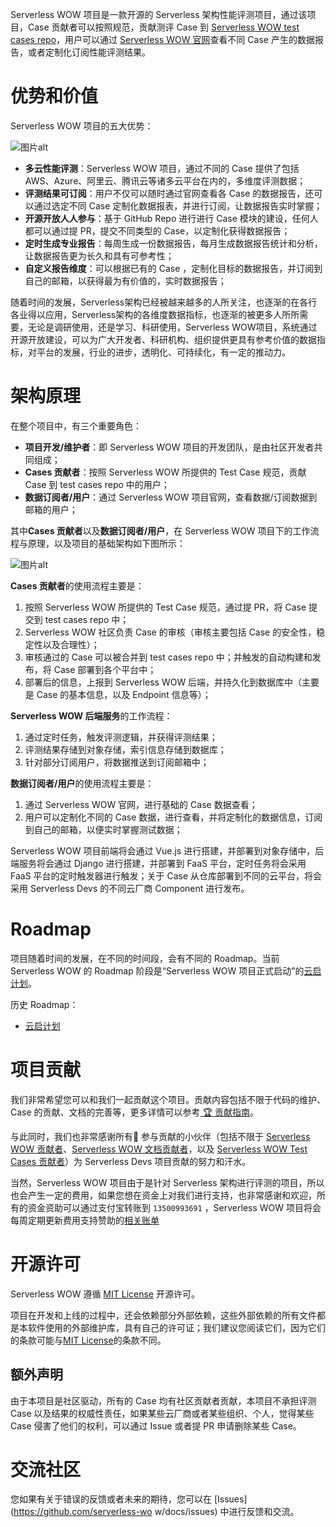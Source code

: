 Serverless WOW 项目是一款开源的 Serverless 架构性能评测项目，通过该项目，Case 贡献者可以按照规范，贡献测评 Case 到 [Serverless WOW test cases repo](https://github.com/serverless-wow/test-cases)，用户可以通过 [Serverless WOW 官网](https://www.serverless-wow.com)查看不同 Case 产生的数据报告，或者定制化订阅性能评测结果。

# 优势和价值

Serverless WOW 项目的五大优势：

![图片alt](https://serverless-article-picture.oss-cn-hangzhou.aliyuncs.com/1645340483014_20220220070130009977.png)

- **多云性能评测**：Serverless WOW 项目，通过不同的 Case 提供了包括 AWS、Azure、阿里云、腾讯云等诸多云平台在内的，多维度评测数据；
- **评测结果可订阅**：用户不仅可以随时通过官网查看各 Case 的数据报告，还可以通过选定不同 Case 定制化数据报表，并进行订阅，让数据报告实时掌握；
- **开源开放人人参与**：基于 GitHub Repo 进行进行 Case 模块的建设，任何人都可以通过提 PR，提交不同类型的 Case，以定制化获得数据报告；
- **定时生成专业报告**：每周生成一份数据报告，每月生成数据报告统计和分析，让数据报告更为长久和具有可参考性；
- **自定义报告维度**：可以根据已有的 Case ，定制化目标的数据报告，并订阅到自己的邮箱，以获得最为有价值的，实时数据报告；

随着时间的发展，Serverless架构已经被越来越多的人所关注，也逐渐的在各行各业得以应用，Serverless架构的各维度数据指标，也逐渐的被更多人所所需要，无论是调研使用，还是学习、科研使用，Serverless WOW项目，系统通过开源开放建设，可以为广大开发者、科研机构、组织提供更具有参考价值的数据指标，对平台的发展，行业的进步，透明化、可持续化，有一定的推动力。

# 架构原理

在整个项目中，有三个重要角色：

- **项目开发/维护者**：即 Serverless WOW 项目的开发团队，是由社区开发者共同组成；
- **Cases 贡献者**：按照 Serverless WOW 所提供的 Test Case 规范，贡献 Case 到 test cases repo 中的用户；
- **数据订阅者/用户**：通过 Serverless WOW 项目官网，查看数据/订阅数据到邮箱的用户；

其中**Cases 贡献者**以及**数据订阅者/用户**，在 Serverless WOW 项目下的工作流程与原理，以及项目的基础架构如下图所示：

![图片alt](https://serverless-article-picture.oss-cn-hangzhou.aliyuncs.com/1645344895824_20220220081457772467.png)

**Cases 贡献者**的使用流程主要是：

1. 按照 Serverless WOW 所提供的 Test Case 规范，通过提 PR，将 Case 提交到 test cases repo 中；
2. Serverless WOW 社区负责 Case 的审核（审核主要包括 Case 的安全性，稳定性以及合理性）；
3. 审核通过的 Case 可以被合并到 test cases repo 中；并触发的自动构建和发布，将 Case 部署到各个平台中；
4. 部署后的信息，上报到 Serverless WOW 后端，并持久化到数据库中（主要是 Case 的基本信息，以及 Endpoint 信息等）；

**Serverless WOW 后端服务**的工作流程：

1. 通过定时任务，触发评测逻辑，并获得评测结果；
2. 评测结果存储到对象存储，索引信息存储到数据库；
3. 针对部分订阅用户，将数据推送到订阅邮箱中；

**数据订阅者/用户**的使用流程主要是：

1. 通过 Serverless WOW 官网，进行基础的 Case 数据查看；
2. 用户可以定制化不同的 Case 数据，进行查看，并将定制化的数据信息，订阅到自己的邮箱，以便实时掌握测试数据；

Serverless WOW 项目前端将会通过 Vue.js 进行搭建，并部署到对象存储中，后端服务将会通过 Django 进行搭建，并部署到 FaaS 平台，定时任务将会采用 FaaS 平台的定时触发器进行触发；关于 Case 从仓库部署到不同的云平台，将会采用 Serverless Devs 的不同云厂商 Component 进行发布。

# Roadmap

项目随着时间的发展，在不同的时间段，会有不同的 Roadmap。当前 Serverless WOW 的 Roadmap 阶段是“Serverless WOW 项目正式启动”的[云启计划](https://github.com/orgs/serverless-wow/projects/1)。

历史 Roadmap：

- [云启计划](https://github.com/orgs/serverless-wow/projects/1)

# 项目贡献

我们非常希望您可以和我们一起贡献这个项目。贡献内容包括不限于代码的维护、Case 的贡献、文档的完善等，更多详情可以参考[ 🏆 贡献指南](./CONTRIBUTING.md)。

与此同时，我们也非常感谢所有👬 参与贡献的小伙伴（包括不限于 [Serverless WOW 贡献者](https://github.com/Serverless-WOW/website/graphs/contributors)、[Serverless WOW 文档贡献者](https://github.com/Serverless-WOW/docs/graphs/contributors)，以及 [Serverless WOW Test Cases 贡献者](https://github.com/Serverless-WOW/test-cases/graphs/contributors)）为 Serverless Devs 项目贡献的努力和汗水。

当然，Serverless WOW 项目由于是针对 Serverless 架构进行评测的项目，所以也会产生一定的费用，如果您想在资金上对我们进行支持，也非常感谢和欢迎，所有的资金资助可以通过支付宝转账到 `13500993691` ，Serverless WOW 项目将会每周定期更新费用支持赞助的[相关账单](./bill.md)

# 开源许可

Serverless WOW 遵循 [MIT License](./LICENSE) 开源许可。

项目在开发和上线的过程中，还会依赖部分外部依赖，这些外部依赖的所有文件都是本软件使用的外部维护库，具有自己的许可证；我们建议您阅读它们，因为它们的条款可能与[MIT License](./LICENSE)的条款不同。

## 额外声明

由于本项目是社区驱动，所有的 Case 均有社区贡献者贡献，本项目不承担评测 Case 以及结果的权威性责任，如果某些云厂商或者某些组织、个人，觉得某些 Case 侵害了他们的权利，可以通过 Issue 或者提 PR 申请删除某些 Case。

# 交流社区

您如果有关于错误的反馈或者未来的期待，您可以在 [Issues](https://github.com/serverless-wo w/docs/issues) 中进行反馈和交流。
